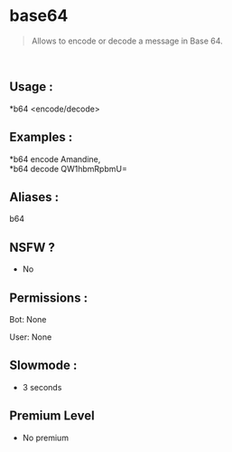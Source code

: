 # base64

> Allows to encode or decode a message in Base 64.

<br>

## Usage :

*b64 <encode/decode> <message> 

## Examples :

*b64 encode Amandine,
<br>*b64 decode QW1hbmRpbmU=

## Aliases :

b64

## NSFW ?

- No

## Permissions :

Bot: None
<br>

User: None

## Slowmode :

- 3 seconds

## Premium Level

- No premium